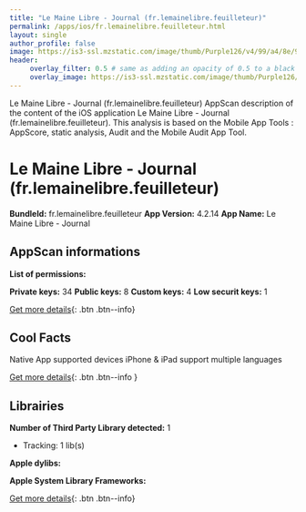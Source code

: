 ```yaml
---
title: "Le Maine Libre - Journal (fr.lemainelibre.feuilleteur)"
permalink: /apps/ios/fr.lemainelibre.feuilleteur.html
layout: single
author_profile: false
image: https://is3-ssl.mzstatic.com/image/thumb/Purple126/v4/99/a4/8e/99a48e16-c122-52fc-db70-297d0023df7c/AppIcon-1x_U007emarketing-0-6-0-0-85-220.png/512x512bb.jpg
header: 
     overlay_filter: 0.5 # same as adding an opacity of 0.5 to a black background
     overlay_image: https://is3-ssl.mzstatic.com/image/thumb/Purple126/v4/99/a4/8e/99a48e16-c122-52fc-db70-297d0023df7c/AppIcon-1x_U007emarketing-0-6-0-0-85-220.png/512x512bb.jpg
---
```

Le Maine Libre - Journal (fr.lemainelibre.feuilleteur) AppScan description of the content of the iOS application Le Maine Libre - Journal (fr.lemainelibre.feuilleteur). This analysis is based on the Mobile App Tools : AppScore, static analysis, Audit and the Mobile Audit App Tool.

# Le Maine Libre - Journal (fr.lemainelibre.feuilleteur)

**BundleId:** fr.lemainelibre.feuilleteur
**App Version:** 4.2.14
**App Name:** Le Maine Libre - Journal


## AppScan informations 

**List of permissions:** 
  
  
**Private keys:** 34
**Public keys:** 8
**Custom keys:** 4
**Low securit keys:** 1
  
[Get more details](/pricing.html){: .btn .btn--info}

## Cool Facts

Native App
supported devices iPhone & iPad
support multiple languages
  
[Get more details](/pricing.html){: .btn .btn--info }

## Librairies 
**Number of Third Party Library detected:** 1
- Tracking: 1 lib(s)


**Apple dylibs:**


**Apple System Library Frameworks:**


  
[Get more details](/pricing.html){: .btn .btn--info}

